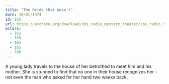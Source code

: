 ```yaml
---
title: "The Bride that Wasn't"
date: 10/01/1974
id: 155
url: https://archive.org/download/cbs_radio_mystery_theater/cbs_radio_mystery_theater-0151-0200.zip/cbs_radio_mystery_theater-0151-0200%2Fcbsrmt_0155_the_bride_that_wasnt.mp3
actors:
  - 162
  - 163
  - 164
  - 165
  - 166
---
```

A young lady travels to the house of her betrothed to meet him and his mother. She is stunned to find that no one in their house recognizes her - not even the man who asked for her hand two weeks back.